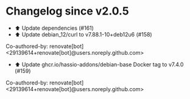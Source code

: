 # Changelog since v2.0.5
- ⬆️ Update dependencies (#161) 
- ⬆️ Update debian_12/curl to v7.88.1-10+deb12u6 (#158)

Co-authored-by: renovate[bot] <29139614+renovate[bot]@users.noreply.github.com> 
- ⬆️ Update ghcr.io/hassio-addons/debian-base Docker tag to v7.4.0 (#159)

Co-authored-by: renovate[bot] <29139614+renovate[bot]@users.noreply.github.com> 
